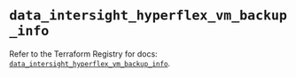 # `data_intersight_hyperflex_vm_backup_info`

Refer to the Terraform Registry for docs: [`data_intersight_hyperflex_vm_backup_info`](https://registry.terraform.io/providers/ciscodevnet/intersight/1.0.71/docs/data-sources/hyperflex_vm_backup_info).
